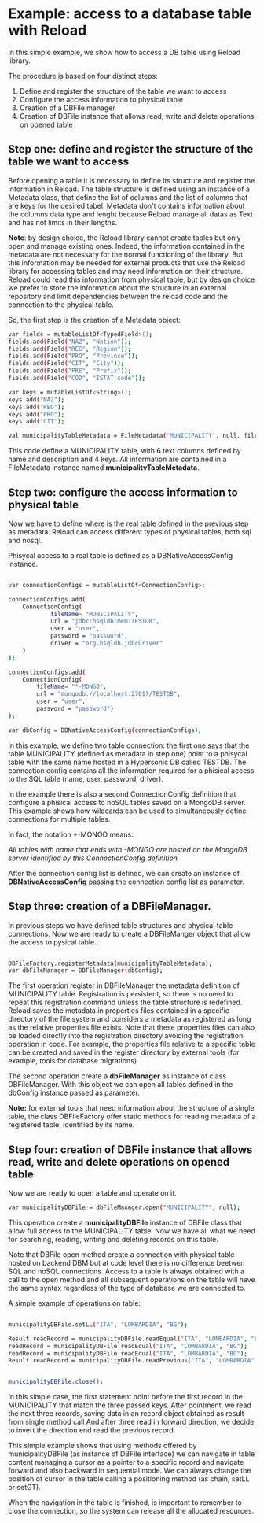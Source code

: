 # Example: access to a database table with Reload

In this simple example, we show how to access a DB table using Reload library.

The procedure is based on four distinct steps:

1. Define and register the structure of the table we want to access
2. Configure the access information to physical table 
3. Creation of a DBFile manager
4. Creation of DBFile instance that allows read, write and delete operations 
   on opened table   


## Step one: define and register the structure of the table we want to access

Before opening a table it is necessary to define its structure and register the information in Reload. The table structure
is defined using an instance of a Metadata class, that define the list of columns and the list of columns that are keys for the
desired tabel. Metadata don't contains information about the columns data type and lenght because
Reload manage all datas as Text and has not limits in their lengths.

**Note**: by design choice, the Reload library cannot create tables but only open and manage existing ones. Indeed, the information
contained in the metadata are not necessary for the normal functioning of the library. But this information may be needed for external products that
use the Reload library for accessing tables and may need information on their structure. Reload could read this information from
physical table, but by design choice we prefer to store the information about the structure in an external repository and limit dependencies
between the reload code and the connection to the physical table.

So, the first step is the creation of a Metadata object:

```sh
var fields = mutableListOf<TypedField>();
fields.add(Field("NAZ", "Nation"));
fields.add(Field("REG", "Region"));
fields.add(Field("PRO", "Province"));
fields.add(Field("CIT", "City"));
fields.add(Field("PRE", "Prefix"));
fields.add(Field("COD", "ISTAT code"));

var keys = mutableListOf<String>();
keys.add("NAZ");
keys.add("REG");
keys.add("PRO");
keys.add("CIT");

val municipalityTableMetadata = FileMetadata("MUNICIPALITY", null, fileds, keys)
```

This code define a MUNICIPALITY table, with 6 text columns defined by name and 
description and 4 keys. All information are contained in a FileMetadata instance
named **municipalityTableMetadata**.

## Step two: configure the access information to physical table

Now we have to define where is the real table defined in the previous step as metadata.
Reload can access different types of physical tables, both sql and nosql.

Phisycal access to a real table is defined as a DBNativeAccessConfig instance.

```sh

var connectionConfigs = mutableListOf<ConnectionConfig>;

connectionConfigs.add(
    ConnectionConfig(
            fileName= "MUNICIPALITY",
            url = "jdbc:hsqldb:mem:TESTDB",
            user = "user",
            password = "password",
            driver = "org.hsqldb.jdbcDriver"
    )
);

connectionConfigs.add(
    ConnectionConfig(
        fileName= "*-MONGO",
        url = "mongodb://localhost:27017/TESTDB",
        user = "user",
        password = "password")
);  

var dbConfig = DBNativeAccessConfig(connectionConfigs);
```
In this example, we define two table connection: the first one says that the table
MUNICIPALITY (defined as metadata in step one) point to a phisycal table with the
same name hosted in a Hypersonic DB called TESTDB. The connection config contains all 
the information required for a phisical access to the SQL table (name, user, password,
driver).

In the example there is also a second ConnectionConfig definition that configure a 
phisical access to noSQL tables saved on a MongoDB server. This example shows how 
wildcards can be used to simultaneously define connections for multiple tables.

In fact, the notation *-MONGO means:

_All tables with name that ends with -MONGO are hosted on the MongoDB server 
identified by this ConnectionConfig definition_

After the connection config list is defined, we can create an instance of 
**DBNativeAccessConfig** passing the connection config list as parameter.

## Step three: creation of a DBFileManager.

In previous steps we have defined table structures and physical table connections. Now
we are ready to create a DBFileManger object that allow the access to pysical table..

```sh

DBFileFactory.registerMetadata(municipalityTableMetadata);
var dbFileManager = DBFileManager(dbConfig);

```
The first operation register in DBFileManager the metadata definition of MUNICIPALITY
table. Registration is persistent, so there is no need to repeat this registration
command unless the table structure is redefined.
Reload saves the metadata in properties files contained in a specific directory of 
the file system and considers a metadata as registered as long as the relative properties 
file exists. 
Note that these properties files can also be loaded directly into the registration 
directory avoiding the registration operation in code. For example, the properties file
relative to a specific table can be created and saved in the register directory by external
tools (for example, tools for database migrations).

The second operation create a **dbFileManager** as instance of class DBFileManager. With this
object we can open all tables defined in the dbConfig instance passed as parameter.

**Note:** for external tools that need information about the structure of a single table, the class
DBFileFactory offer static methods for reading metadata of a registered table, identified by its name.


## Step four: creation of DBFile instance that allows read, write and delete operations on opened table   

Now we are ready to open a table and operate on it.

```sh
var municipalityDBFile = dbFileManager.open("MUNICIPALITY", null);
```

This operation create a **municipalityDBFile** instance of DBFile class that 
allow full access to the MUNICIPALITY table. Now we have all what we need for searching,
reading, writing and deleting records on this table.

Note that DBFile open method create a connection with physical table hosted on backend 
DBM but at code level there is no difference beetwen SQL and noSQL connections. Access to
a table is always obtained with a call to the open method and all subsequent operations on 
the table will have the same syntax regardless of the type of database we are connected to.

A simple example of operations on table:

```sh

municipalityDBFile.setLL("ITA", "LOMBARDIA", "BG");

Result readRecord = municipalityDBFile.readEqual("ITA", "LOMBARDIA", "BG");
readRecord = municipalityDBFile.readEqual("ITA", "LOMBARDIA", "BG");
readRecord = municipalityDBFile.readEqual("ITA", "LOMBARDIA", "BG");
Result readRecord = municipalityDBFile.readPrevious("ITA", "LOMBARDIA", "BG");


municipalityDBFile.close();

```

In this simple case, the first statement point before the first record in the MUNICIPALITY that match the
three passed keys. After pointment, we read the next three records, saving data in an record object obtained as result from single method call
And after three read in forward direction, we decide to invert the direction end read the previous record.

This simple example shows that using methods offered by municipalityDBFile (as instance of DBFile interface) we can navigate in table 
content managing a cursor as a pointer to a specific record and navigate forward and also backward in sequential mode. 
We can always change the position of cursor in the table calling a positioning method (as chain, setLL or setGT).

When the navigation in the table is finished, is important to remember to close the connection, so
the system can release all the allocated resources.
